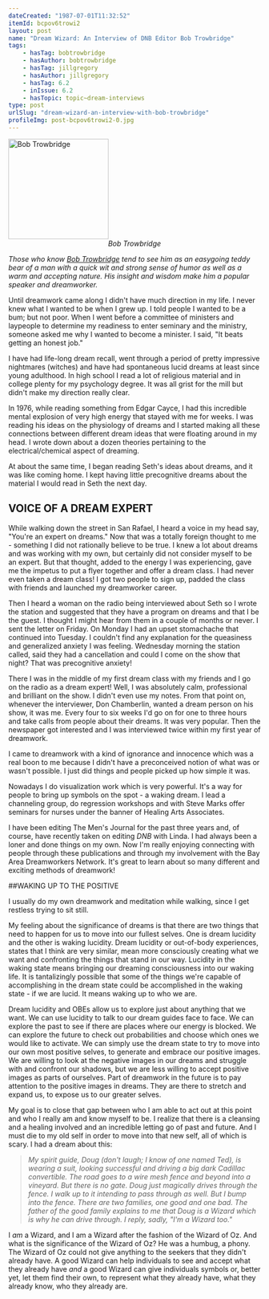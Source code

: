 ```yaml
---
dateCreated: "1987-07-01T11:32:52"
itemId: bcpov6trowi2
layout: post
name: "Dream Wizard: An Interview of DNB Editor Bob Trowbridge"
tags:
    - hasTag: bobtrowbridge
    - hasAuthor: bobtrowbridge
    - hasTag: jillgregory
    - hasAuthor: jillgregory
    - hasTag: 6.2
    - inIssue: 6.2
    - hasTopic: topic~dream-interviews
type: post
urlSlug: "dream-wizard-an-interview-with-bob-trowbridge"
profileImg: post-bcpov6trowi2-0.jpg
---
```


<img src="../images/post-bcpov6trowi2-0.jpg" width="200" height="auto" alt="Bob Trowbridge"/>
<!--nopreview--><div style="text-align:center"><i>Bob Trowbridge</i></div><!--/nopreview-->

_Those who know [Bob Trowbridge](../@bobtrowbridge) tend to see him as an easygoing teddy bear of a man with a quick wit and strong sense of humor as well as a warm and accepting nature. His insight and wisdom make him a popular speaker and dreamworker._

Until dreamwork came along I didn't have much direction in my life. I never knew what I wanted to be when I grew up. I told people I wanted to be a bum; but not poor. When I went before a committee of ministers and laypeople to determine my readiness to enter seminary and the ministry, someone asked me why I wanted to become a minister. I said, "It beats getting an honest job."

I have had life-long dream recall, went through a period of pretty impressive nightmares (witches) and have had spontaneous lucid dreams at least since young adulthood. In high school I read a lot of religious material and in college plenty for my psychology degree. It was all grist for the mill but didn't make my direction really clear.

In 1976, while reading something from Edgar Cayce, I had this incredible mental explosion of very high energy that stayed with me for weeks. I was reading his ideas on the physiology of dreams and I started making all these connections between different dream ideas that were floating around in my head. I wrote down about a dozen theories pertaining to the electrical/chemical aspect of dreaming.

At about the same time, I began reading Seth's ideas about dreams, and it was like coming home. I kept having little precognitive dreams about the material I would read in Seth the next day.

## VOICE OF A DREAM EXPERT

While walking down the street in San Rafael, I heard a voice in my head say, "You're an expert on dreams." Now that was a totally foreign thought to me - something I did not rationally believe to be true. I knew a lot about dreams and was working with my own, but certainly did not consider myself to be an expert. But that thought, added to the energy I was experiencing, gave me the impetus to put a flyer together and offer a dream class. I had never even taken a dream class! I got two people to sign up, padded the class with friends and launched my dreamworker career.

Then I heard a woman on the radio being interviewed about Seth so I wrote the station and suggested that they have a program on dreams and that I be the guest. I thought I might hear from them in a couple of months or never. I sent the letter on Friday. On Monday I had an upset stomachache that continued into Tuesday. I couldn't find any explanation for the queasiness and generalized anxiety I was feeling. Wednesday morning the station called, said they had a cancellation and could I come on the show that night? That was precognitive anxiety!

There I was in the middle of my first dream class with my friends and I go on the radio as a dream expert! Well, I was absolutely calm, professional and brilliant on the show. I didn't even use my notes. From that point on, whenever the interviewer, Don Chamberlin, wanted a dream person on his show, it was me. Every four to six weeks I'd go on for one to three hours and take calls from people about their dreams. It was very popular. Then the newspaper got interested and I was interviewed twice within my first year of dreamwork.

I came to dreamwork with a kind of ignorance and innocence which was a real boon to me because I didn't have a preconceived notion of what was or wasn't possible. I just did things and people picked up how simple it was.

Nowadays I do visualization work which is very powerful. It's a way for people to bring up symbols on the spot - a waking dream. I lead a channeling group, do regression workshops and with Steve Marks offer seminars for nurses under the banner of Healing Arts Associates.

I have been editing The Men's Journal for the past three years and, of course, have recently taken on editing _DNB_ with Linda. I had always been a loner and done things on my own. Now I'm really enjoying connecting with people through these publications and through my involvement with the Bay Area Dreamworkers Network. It's great to learn about so many different and exciting methods of dreamwork!

##WAKING UP TO THE POSITIVE

I usually do my own dreamwork and meditation while walking, since I get restless trying to sit still.

My feeling about the significance of dreams is that there are two things that need to happen for us to move into our fullest selves. One is dream lucidity and the other is waking lucidity. Dream lucidity or out-of-body experiences, states that I think are very similar, mean more consciously creating what we want and confronting the things that stand in our way. Lucidity in the waking state means bringing our dreaming consciousness into our waking life. It is tantalizingly possible that some of the things we're capable of accomplishing in the dream state could be accomplished in the waking state - if we are lucid. It means waking up to who we are.

Dream lucidity and OBEs allow us to explore just about anything that we want. We can use lucidity to talk to our dream guides face to face. We can explore the past to see if there are places where our energy is blocked. We can explore the future to check out probabilities and choose which ones we would like to activate. We can simply use the dream state to try to move into our own most positive selves, to generate and embrace our positive images. We are willing to look at the negative images in our dreams and struggle with and confront our shadows, but we are less willing to accept positive images as parts of ourselves. Part of dreamwork in the future is to pay attention to the positive images in dreams. They are there to stretch and expand us, to expose us to our greater selves.

My goal is to close that gap between who I am able to act out at this point and who I really am and know myself to be. I realize that there is a cleansing and a healing involved and an incredible letting go of past and future. And I must die to my old self in order to move into that new self, all of which is scary. I had a dream about this:

> _My spirit guide, Doug (don't laugh; I know of one named Ted), is wearing a suit, looking successful and driving a big dark Cadillac convertible. The road goes to a wire mesh fence and beyond into a vineyard. But there is no gate. Doug just magically drives through the fence. I walk up to it intending to pass through as well. But I bump into the fence. There are two families, one good and one bad. The father of the good family explains to me that Doug is a Wizard which is why he can drive through. I reply, sadly, "I'm a Wizard too."_

I _am_ a Wizard, and I am a Wizard after the fashion of the Wizard of Oz. And what is the significance of the Wizard of Oz? He was a humbug, a phony. The Wizard of Oz could not give anything to the seekers that they didn't already have. A good Wizard can help individuals to see and accept what they already have _and_ a good Wizard can give individuals symbols or, better yet, let them find their own, to represent what they already have, what they already know, who they already are.
